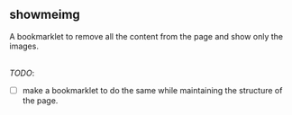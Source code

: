 ## showmeimg

A bookmarklet to remove all the content from the page and show only the images.
<br>
<br>

_TODO_:
- [ ] make a bookmarklet to do the same while maintaining the structure of the page.
